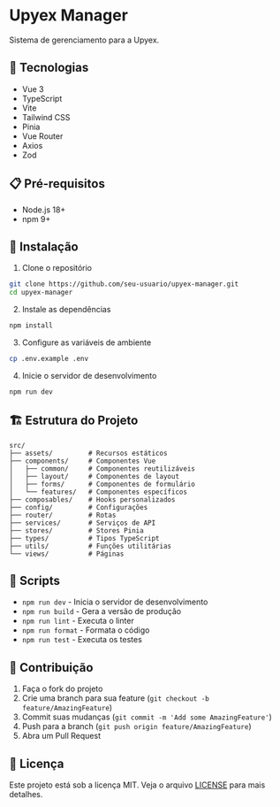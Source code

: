 # Upyex Manager

Sistema de gerenciamento para a Upyex.

## 🚀 Tecnologias

- Vue 3
- TypeScript
- Vite
- Tailwind CSS
- Pinia
- Vue Router
- Axios
- Zod

## 📋 Pré-requisitos

- Node.js 18+
- npm 9+

## 🔧 Instalação

1. Clone o repositório
```bash
git clone https://github.com/seu-usuario/upyex-manager.git
cd upyex-manager
```

2. Instale as dependências
```bash
npm install
```

3. Configure as variáveis de ambiente
```bash
cp .env.example .env
```

4. Inicie o servidor de desenvolvimento
```bash
npm run dev
```

## 🏗️ Estrutura do Projeto

```
src/
├── assets/         # Recursos estáticos
├── components/     # Componentes Vue
│   ├── common/     # Componentes reutilizáveis
│   ├── layout/     # Componentes de layout
│   ├── forms/      # Componentes de formulário
│   └── features/   # Componentes específicos
├── composables/    # Hooks personalizados
├── config/         # Configurações
├── router/         # Rotas
├── services/       # Serviços de API
├── stores/         # Stores Pinia
├── types/          # Tipos TypeScript
├── utils/          # Funções utilitárias
└── views/          # Páginas
```

## 📝 Scripts

- `npm run dev` - Inicia o servidor de desenvolvimento
- `npm run build` - Gera a versão de produção
- `npm run lint` - Executa o linter
- `npm run format` - Formata o código
- `npm run test` - Executa os testes

## 🤝 Contribuição

1. Faça o fork do projeto
2. Crie uma branch para sua feature (`git checkout -b feature/AmazingFeature`)
3. Commit suas mudanças (`git commit -m 'Add some AmazingFeature'`)
4. Push para a branch (`git push origin feature/AmazingFeature`)
5. Abra um Pull Request

## 📄 Licença

Este projeto está sob a licença MIT. Veja o arquivo [LICENSE](LICENSE) para mais detalhes.
